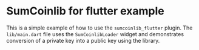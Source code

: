 # SumCoinlib for flutter example

This is a simple example of how to use the `sumcoinlib_flutter` plugin. The
`lib/main.dart` file uses the `SumCoinlibLoader` widget and demonstrates conversion
of a private key into a public key using the library.
